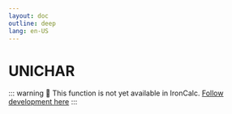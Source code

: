```yaml
---
layout: doc
outline: deep
lang: en-US
---
```


# UNICHAR

::: warning
🚧 This function is not yet available in IronCalc.
[Follow development here](https://github.com/ironcalc/IronCalc/labels/Functions)
:::
